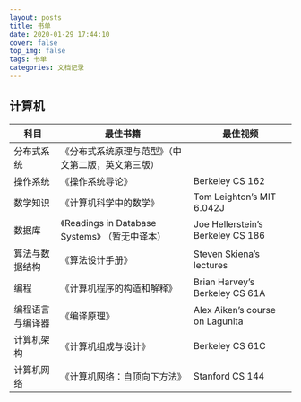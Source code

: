```yaml
---
layout: posts
title: 书单
date: 2020-01-29 17:44:10
cover: false
top_img: false
tags: 书单
categories: 文档记录
---
```


## 计算机

| 科目             | 最佳书籍                                           | 最佳视频                          |
| ---------------- | -------------------------------------------------- | --------------------------------- |
| 分布式系统       | 《分布式系统原理与范型》（中文第二版，英文第三版） |                                   |
| 操作系统         | 《操作系统导论》                                   | Berkeley CS 162                   |
| 数学知识         | 《计算机科学中的数学》                             | Tom Leighton’s MIT 6.042J         |
| 数据库           | 《Readings in Database Systems》 （暂无中译本）    | Joe Hellerstein’s Berkeley CS 186 |
| 算法与数据结构   | 《算法设计手册》                                   | Steven Skiena’s lectures          |
| 编程             | 《计算机程序的构造和解释》                         | Brian Harvey’s Berkeley CS 61A    |
| 编程语言与编译器 | 《编译原理》                                       | Alex Aiken’s course on Lagunita   |
| 计算机架构       | 《计算机组成与设计》                               | Berkeley CS 61C                   |
| 计算机网络       | 《计算机网络：自顶向下方法》                       | Stanford CS 144                   |